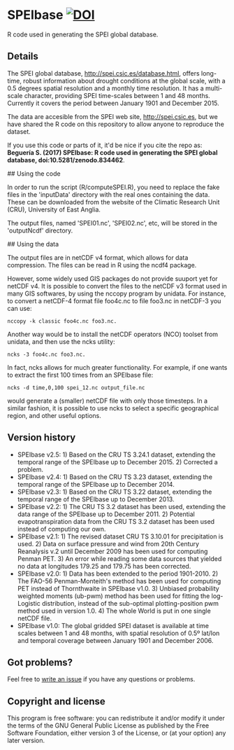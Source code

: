 # SPEIbase [![DOI](https://zenodo.org/badge/97464490.svg)](https://zenodo.org/badge/latestdoi/97464490)

R code used in generating the SPEI global database.


## Details

The SPEI global database, http://spei.csic.es/database.html, offers long-time,
robust information about drought conditions at the global scale, with a 0.5 
degrees spatial resolution and a monthly time resolution.
It has a multi-scale character, providing SPEI time-scales between 1 and 48 
months. 
Currently it covers the period between January 1901 and December 2015.

The data are accesible from the SPEI web site, http://spei.csic.es, but we
have shared the R code on this repository to allow anyone to reproduce the
dataset.

If you use this code or parts of it, it'd be nice if you cite the repo as:
**Beguería S. (2017) SPEIbase: R code used in generating the SPEI global database, doi:10.5281/zenodo.834462**.


## Using the code

In order to run the script (R/computeSPEI.R), you need to replace the fake
files in the 'inputData' directory with the real ones containing the data.
These can be downloaded from the website of the Climatic Research Unit (CRU),
University of East Anglia.

The output files, named 'SPEI01.nc', 'SPEI02.nc', etc, will be stored in the
'outputNcdf' directory.


## Using the data

The output files are in netCDF v4 format, which allows for data compression.
The files can be read in R using the ncdf4 package.

However, some widely used GIS packages do not provide suuport yet for netCDF v4.
It is possible to convert the files to the netCDF v3 format used in many
GIS softwares, by using the nccopy program by unidata.
For instance, to convert a netCDF-4 format file foo4c.nc to file foo3.nc in
netCDF-3 you can use:

```
nccopy -k classic foo4c.nc foo3.nc.
```

Another way would be to install the netCDF operators (NCO) toolset from unidata,
and then use the ncks utility:

```
ncks -3 foo4c.nc foo3.nc.
```

In fact, ncks allows for much greater functionality.
For example, if one wants to extract the first 100 times from an SPEIbase file:

```
ncks -d time,0,100 spei_12.nc output_file.nc
```

would generate a (smaller) netCDF file with only those timesteps.
In a similar fashion, it is possible to use ncks to select a specific
geographical region, and other useful options.


## Version history

* SPEIbase v2.5: 1) Based on the CRU TS 3.24.1 dataset, extending the temporal range of the SPEIbase up to December 2015. 2) Corrected a problem.
* SPEIbase v2.4: 1) Based on the CRU TS 3.23 dataset, extending the temporal range of the SPEIbase up to December 2014.
* SPEIbase v2.3: 1) Based on the CRU TS 3.22 dataset, extending the temporal range of the SPEIbase up to December 2013.
* SPEIbase v2.2: 1) The CRU TS 3.2 dataset has been used, extending the data range of the SPEIbase up to December 2011. 2) Potential evapotranspiration data from the CRU TS 3.2 dataset has been used instead of computing our own.
* SPEIbase v2.1: 1) The revised dataset CRU TS 3.10.01 for precipitation is used. 2) Data on surface pressure and wind from 20th Century Reanalysis v.2 until December 2009 has been used for computing Penman PET. 3) An error while reading some data sources that yielded no data at longitudes 179.25 and 179.75 has been corrected.
* SPEIbase v2.0: 1) Data has been extended to the period 1901-2010. 2) The FAO-56 Penman-Monteith's method has been used for computing PET instead of Thornthwaite in SPEIbase v1.0. 3) Unbiased probability weighted moments (ub-pwm) method has been used for fitting the log-Logistic distribution, instead of the sub-optimal plotting-position pwm method used in version 1.0. 4) The whole World is put in one single netCDF file.
* SPEIbase v1.0: The global gridded SPEI dataset is available at time scales between 1 and 48 months, with spatial resolution of 0.5º lat/lon and temporal coverage between January 1901 and December 2006.


## Got problems?

Feel free to [write an issue](https://github.com/sbegueria/SPEIbase/issues)
if you have any questions or problems.


## Copyright and license

This program is free software: you can redistribute it and/or modify it under
the terms of the GNU General Public License as published by the Free Software
Foundation, either version 3 of the License, or (at your option) any later
version.
